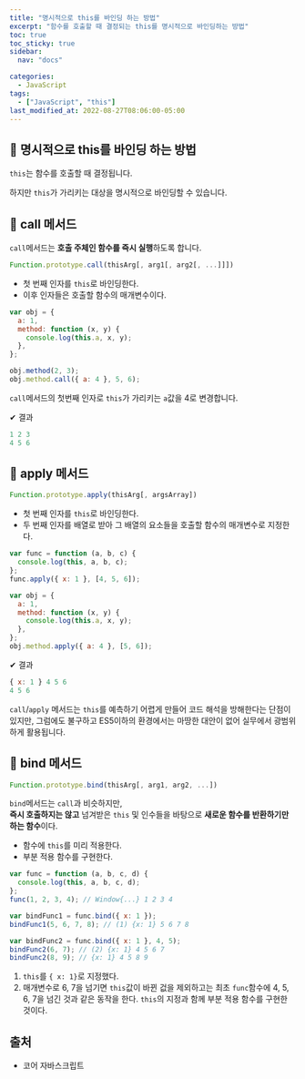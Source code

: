 ```yaml
---
title: "명시적으로 this를 바인딩 하는 방법"
excerpt: "함수를 호출할 때 결정되는 this를 명시적으로 바인딩하는 방법"
toc: true
toc_sticky: true
sidebar:
  nav: "docs"

categories:
  - JavaScript
tags:
  - ["JavaScript", "this"]
last_modified_at: 2022-08-27T08:06:00-05:00
---
```


## 📄 명시적으로 this를 바인딩 하는 방법

`this`는 함수를 호출할 때 결정됩니다.

하지만 `this`가 가리키는 대상을 명시적으로 바인딩할 수 있습니다.

## 📄 call 메서드

`call`메서드는 **호출 주체인 함수를 즉시 실행**하도록 합니다.

```js
Function.prototype.call(thisArg[, arg1[, arg2[, ...]]])
```

- 첫 번째 인자를 `this`로 바인딩한다.
- 이후 인자들은 호출할 함수의 매개변수이다.

```js
var obj = {
  a: 1,
  method: function (x, y) {
    console.log(this.a, x, y);
  },
};

obj.method(2, 3);
obj.method.call({ a: 4 }, 5, 6);
```

`call`메서드의 첫번째 인자로 `this`가 가리키는 `a`값을 4로 변경합니다.

✔ 결과

```js
1 2 3
4 5 6
```

## 📄 apply 메서드

```js
Function.prototype.apply(thisArg[, argsArray])
```

- 첫 번째 인자를 `this`로 바인딩한다.
- 두 번째 인자를 배열로 받아 그 배열의 요소들을 호출할 함수의 매개변수로 지정한다.

```js
var func = function (a, b, c) {
  console.log(this, a, b, c);
};
func.apply({ x: 1 }, [4, 5, 6]);

var obj = {
  a: 1,
  method: function (x, y) {
    console.log(this.a, x, y);
  },
};
obj.method.apply({ a: 4 }, [5, 6]);
```

✔ 결과

```js
{ x: 1 } 4 5 6
4 5 6
```

`call`/`apply` 메서드는 `this`를 예측하기 어렵게 만들어 코드 해석을 방해한다는 단점이 있지만,
그럼에도 불구하고 ES5이하의 환경에서는 마땅한 대안이 없어 실무에서 광범위하게 활용됩니다.

## 📄 bind 메서드

```js
Function.prototype.bind(thisArg[, arg1, arg2, ...])
```

`bind`메서드는 `call`과 비슷하지만,<br>
**즉시 호출하지는 않고** 넘겨받은 `this` 및 인수들을 바탕으로 **새로운 함수를 반환하기만 하는 함수**이다.

- 함수에 `this`를 미리 적용한다.
- 부분 적용 함수를 구현한다.

```js
var func = function (a, b, c, d) {
  console.log(this, a, b, c, d);
};
func(1, 2, 3, 4); // Window{...} 1 2 3 4

var bindFunc1 = func.bind({ x: 1 });
bindFunc1(5, 6, 7, 8); // (1) {x: 1} 5 6 7 8

var bindFunc2 = func.bind({ x: 1 }, 4, 5);
bindFunc2(6, 7); // (2) {x: 1} 4 5 6 7
bindFunc2(8, 9); // {x: 1} 4 5 8 9
```

1. `this`를 `{ x: 1}`로 지정했다.<br>
2. 매개변수로 6, 7을 넘기면 `this`값이 바뀐 겂을 제외하고는 최초 `func`함수에 4, 5, 6, 7을 넘긴 것과 같은 동작을 한다. `this`의 지정과 함께 부분 적용 함수를 구현한 것이다.

## 출처

- 코어 자바스크립트
